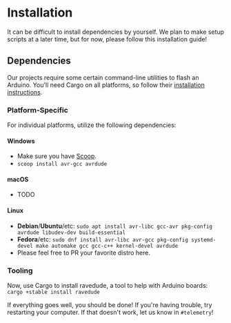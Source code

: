 # Installation

It can be difficult to install dependencies by yourself. We plan to make setup scripts at a later time, but for now, please follow this installation guide!

## Dependencies

Our projects require some certain command-line utilities to flash an Arduino. You'll need Cargo on all platforms, so follow their [installation instructions](https://rustup.rs/).

### Platform-Specific

For individual platforms, utilize the following dependencies:

#### Windows

- Make sure you have [Scoop](https://scoop.sh/).
- `scoop install avr-gcc avrdude`

#### macOS

- TODO

#### Linux

- **Debian**/**Ubuntu**/etc: `sudo apt install avr-libc gcc-avr pkg-config avrdude libudev-dev build-essential`
- **Fedora**/etc: `sudo dnf install avr-libc avr-gcc pkg-config systemd-devel make automake gcc gcc-c++ kernel-devel avrdude`
- Please feel free to PR your favorite distro here.

### Tooling

Now, use Cargo to install ravedude, a tool to help with Arduino boards: `cargo +stable install ravedude`

If everything goes well, you should be done! If you're having trouble, try restarting your computer. If that doesn't work, let us know in `#telemetry`!
